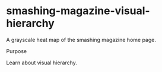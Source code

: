 # smashing-magazine-visual-hierarchy
A grayscale heat map of the smashing magazine home page. 

Purpose

Learn about visual hierarchy. 
